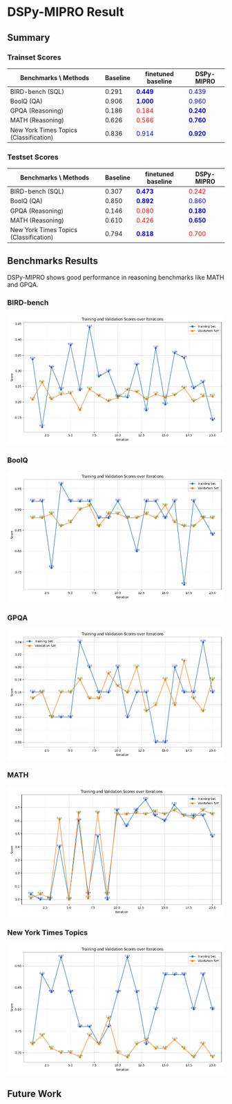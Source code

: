 # DSPy-MIPRO Result

## Summary

### Trainset Scores

| Benchmarks \ Methods                   | Baseline | finetuned baseline                        | DSPy-MIPRO                                |
| -------------------------------------- | -------- | ----------------------------------------- | ----------------------------------------- |
| BIRD-bench (SQL)                       | 0.291    | <span style="color:blue">**0.449**</span> | <span style="color:blue">0.439</span>     |
| BoolQ (QA)                             | 0.906    | <span style="color:blue">**1.000**</span> | <span style="color:blue">0.960</span>     |
| GPQA (Reasoning)                       | 0.186    | <span style="color:red">0.184</span>      | <span style="color:blue">**0.240**</span> |
| MATH (Reasoning)                       | 0.626    | <span style="color:red">0.566</span>      | <span style="color:blue">**0.760**</span> |
| New York Times Topics (Classification) | 0.836    | <span style="color:blue">0.914</span>     | <span style="color:blue">**0.920**</span> |

### Testset Scores

| Benchmarks \ Methods                   | Baseline | finetuned baseline                        | DSPy-MIPRO                                |
| -------------------------------------- | -------- | ----------------------------------------- | ----------------------------------------- |
| BIRD-bench (SQL)                       | 0.307    | <span style="color:blue">**0.473**</span> | <span style="color:red">0.242</span>      |
| BoolQ (QA)                             | 0.850    | <span style="color:blue">**0.892**</span> | <span style="color:blue">0.860</span>     |
| GPQA (Reasoning)                       | 0.146    | <span style="color:red">0.080</span>      | <span style="color:blue">**0.180**</span> |
| MATH (Reasoning)                       | 0.610    | <span style="color:red">0.426</span>      | <span style="color:blue">**0.650**</span> |
| New York Times Topics (Classification) | 0.794    | <span style="color:blue">**0.818**</span> | <span style="color:red">0.700</span>      |

## Benchmarks Results

DSPy-MIPRO shows good performance in reasoning benchmarks like MATH and GPQA.

### BIRD-bench

![BIRD-bench](../../../../images/trainer/paper/dspy_mipro/bird_bench_result.png)

### BoolQ

![BoolQ](../../../../images/trainer/paper/dspy_mipro/boolq_result.png)

### GPQA

![GPQA](../../../../images/trainer/paper/dspy_mipro/gpqa_result.png)

### MATH

![MATH](../../../../images/trainer/paper/dspy_mipro/math_result.png)

### New York Times Topics

![New York Times Topics](../../../../images/trainer/paper/dspy_mipro/new_york_times_topics_result.png)

## Future Work
